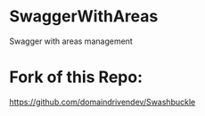 # SwaggerWithAreas
Swagger with areas management

# Fork of this Repo:
https://github.com/domaindrivendev/Swashbuckle
